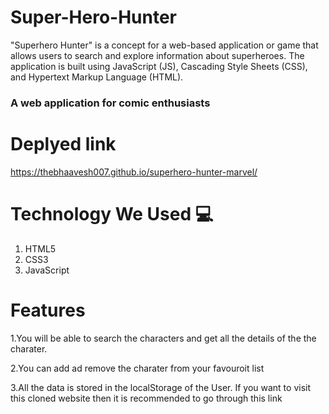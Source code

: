 # Super-Hero-Hunter
"Superhero Hunter" is a concept for a web-based application or game that allows users to search and explore information about superheroes. The application is built using JavaScript (JS), Cascading Style Sheets (CSS), and Hypertext Markup Language (HTML).
<h3>A web application for comic enthusiasts

# Deplyed link
  
https://thebhaavesh007.github.io/superhero-hunter-marvel/

# Technology We Used :computer: 
1. HTML5
2. CSS3
3. JavaScript

# Features
1.You will be able to search the characters and get all the details of the the charater.

2.You can add ad remove the charater from your favouroit list 

3.All the data is stored in the localStorage of the User.
If you want to visit this cloned website then it is recommended to go through this link 


